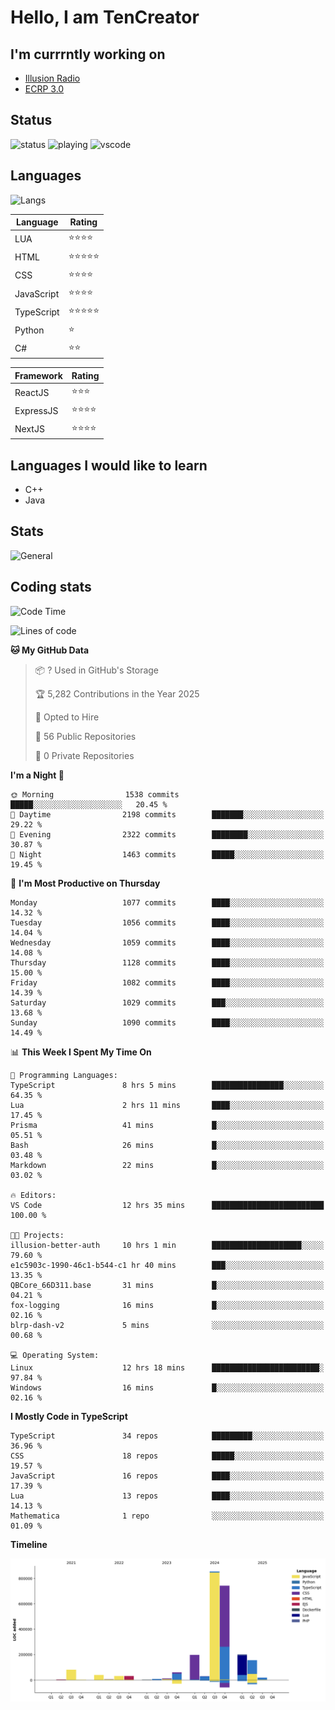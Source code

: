 # Hello, I am TenCreator

## I'm currrntly working on
- [Illusion Radio](https://illusionradio.co.uk/)
- [ECRP 3.0](http://github.com/Emerald-Coast-Roleplay/)

## Status
![status](https://api.statusbadges.me/badge/status/518334475038359555?simple=true&style=for-the-badge)
![playing](https://api.statusbadges.me/badge/playing/518334475038359555?style=for-the-badge)
![vscode](https://api.statusbadges.me/badge/vscode/518334475038359555?style=for-the-badge)

## Languages
![Langs](https://github-readme-stats.vercel.app/api/top-langs/?username=tencreator&layout=compact&theme=radical)


|Language|Rating|
|--------|------|
|LUA|⭐️⭐️⭐️⭐️|
|HTML|⭐️⭐️⭐️⭐️⭐️|
|CSS|⭐️⭐️⭐️⭐️|
|JavaScript|⭐️⭐️⭐️⭐️|
|TypeScript|⭐️⭐️⭐️⭐️⭐️|
|Python|⭐️|
|C#|⭐️⭐️ |

|Framework|Rating|
|--------|------|
|ReactJS|⭐️⭐️⭐|
|ExpressJS|⭐️⭐️⭐️⭐️|
|NextJS|⭐️⭐️⭐⭐️|

## Languages I would like to learn
- C++
- Java

## Stats
![General](https://github-readme-stats.vercel.app/api?username=tencreator&show_icons=true&theme=radical)

## Coding stats

<!--START_SECTION:waka-->
![Code Time](http://img.shields.io/badge/Code%20Time-686%20hrs%2040%20mins-blue)

![Lines of code](https://img.shields.io/badge/From%20Hello%20World%20I%27ve%20Written-2.5%20million%20lines%20of%20code-blue)

**🐱 My GitHub Data** 

> 📦 ? Used in GitHub's Storage 
 > 
> 🏆 5,282 Contributions in the Year 2025
 > 
> 💼 Opted to Hire
 > 
> 📜 56 Public Repositories 
 > 
> 🔑 0 Private Repositories 
 > 
**I'm a Night 🦉** 

```text
🌞 Morning                1538 commits        █████░░░░░░░░░░░░░░░░░░░░   20.45 % 
🌆 Daytime                2198 commits        ███████░░░░░░░░░░░░░░░░░░   29.22 % 
🌃 Evening                2322 commits        ████████░░░░░░░░░░░░░░░░░   30.87 % 
🌙 Night                  1463 commits        █████░░░░░░░░░░░░░░░░░░░░   19.45 % 
```
📅 **I'm Most Productive on Thursday** 

```text
Monday                   1077 commits        ████░░░░░░░░░░░░░░░░░░░░░   14.32 % 
Tuesday                  1056 commits        ████░░░░░░░░░░░░░░░░░░░░░   14.04 % 
Wednesday                1059 commits        ████░░░░░░░░░░░░░░░░░░░░░   14.08 % 
Thursday                 1128 commits        ████░░░░░░░░░░░░░░░░░░░░░   15.00 % 
Friday                   1082 commits        ████░░░░░░░░░░░░░░░░░░░░░   14.39 % 
Saturday                 1029 commits        ███░░░░░░░░░░░░░░░░░░░░░░   13.68 % 
Sunday                   1090 commits        ████░░░░░░░░░░░░░░░░░░░░░   14.49 % 
```


📊 **This Week I Spent My Time On** 

```text
💬 Programming Languages: 
TypeScript               8 hrs 5 mins        ████████████████░░░░░░░░░   64.35 % 
Lua                      2 hrs 11 mins       ████░░░░░░░░░░░░░░░░░░░░░   17.45 % 
Prisma                   41 mins             █░░░░░░░░░░░░░░░░░░░░░░░░   05.51 % 
Bash                     26 mins             █░░░░░░░░░░░░░░░░░░░░░░░░   03.48 % 
Markdown                 22 mins             █░░░░░░░░░░░░░░░░░░░░░░░░   03.02 % 

🔥 Editors: 
VS Code                  12 hrs 35 mins      █████████████████████████   100.00 % 

🐱‍💻 Projects: 
illusion-better-auth     10 hrs 1 min        ████████████████████░░░░░   79.60 % 
e1c5903c-1990-46c1-b544-c1 hr 40 mins        ███░░░░░░░░░░░░░░░░░░░░░░   13.35 % 
QBCore_66D311.base       31 mins             █░░░░░░░░░░░░░░░░░░░░░░░░   04.21 % 
fox-logging              16 mins             █░░░░░░░░░░░░░░░░░░░░░░░░   02.16 % 
blrp-dash-v2             5 mins              ░░░░░░░░░░░░░░░░░░░░░░░░░   00.68 % 

💻 Operating System: 
Linux                    12 hrs 18 mins      ████████████████████████░   97.84 % 
Windows                  16 mins             █░░░░░░░░░░░░░░░░░░░░░░░░   02.16 % 
```

**I Mostly Code in TypeScript** 

```text
TypeScript               34 repos            █████████░░░░░░░░░░░░░░░░   36.96 % 
CSS                      18 repos            █████░░░░░░░░░░░░░░░░░░░░   19.57 % 
JavaScript               16 repos            ████░░░░░░░░░░░░░░░░░░░░░   17.39 % 
Lua                      13 repos            ████░░░░░░░░░░░░░░░░░░░░░   14.13 % 
Mathematica              1 repo              ░░░░░░░░░░░░░░░░░░░░░░░░░   01.09 % 
```



**Timeline**

![Lines of Code chart](https://raw.githubusercontent.com/tencreator/tencreator/main/assets/bar_graph.png)


<!--END_SECTION:waka-->
